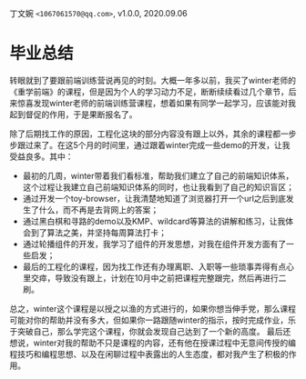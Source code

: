 丁文婉 `<1067061570@qq.com>`, v1.0.0,  2020.09.06

# 毕业总结

转眼就到了要跟前端训练营说再见的时刻。大概一年多以前，我买了winter老师的《重学前端》的课程，但是因为个人的学习动力不足，断断续续看过几个章节，后来惊喜发现winter老师的前端训练营课程，想着如果有同学一起学习，应该能对我起到督促的作用，于是果断报名了。

除了后期找工作的原因，工程化这块的部分内容没有跟上以外，其余的课程都一步步跟过来了。在这5个月的时间里，通过跟着winter完成一些demo的开发，让我受益良多。其中：

- 最初的几周，winter带着我们看标准，帮助我们建立了自己的前端知识体系，这个过程让我建立自己前端知识体系的同时，也让我看到了自己的知识盲区；
- 通过开发一个toy-browser，让我清楚地知道了浏览器打开一个url之后到底发生了什么，而不再是去背网上的答案；
- 通过黑白棋和寻路的demo以及KMP、wildcard等算法的讲解和练习，让我体会到了算法之美，并坚持每周算法打卡；
- 通过轮播组件的开发，我学习了组件的开发思想，对我在组件开发方面有了一些启发；
- 最后的工程化的课程，因为找工作还有办理离职、入职等一些琐事弄得有点心里交瘁，导致没有跟上，计划在10月中之前把课程完整跟完，然后再进行二刷。

总之，winter这个课程是以授之以渔的方式进行的，如果你想当伸手党，那么课程可能对你的帮助并没有多大，但如果你一路跟随winter的指示，按时完成作业，乐于突破自己，那么学完这个课程，你就会发现自己达到了一个新的高度。
最后还想说，winter对我的帮助不只是课程的内容，还有他在授课过程中无意间传授的编程技巧和编程思想、以及在闲聊过程中表露出的人生态度，都对我产生了积极的作用。